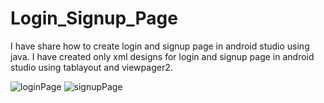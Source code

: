 # Login_Signup_Page
I have share how to create login and signup page in android studio using java. I have created only xml designs for login and signup page in android studio using tablayout and viewpager2.

![loginPage](https://github.com/preeti558/Login_Signup_Page/assets/110534074/8521f21d-e994-4ca4-be87-d97f146b38c9)
![signupPage](https://github.com/preeti558/Login_Signup_Page/assets/110534074/9f5ddf22-e6b5-4410-b674-53c0de65b8b9)
